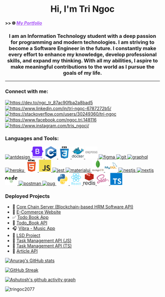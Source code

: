 <h1 align="center">Hi, I'm Tri Ngoc</h1>    
        
<h4> >> 🌐 <a href="https://caonguyentringoc.io.vn" target="_blank" rel="noopener noreferrer" style="color:#a855f7;"><i>My Portfolio</i></a></h4>

<h3 align="center">I am an Information Technology student with a deep passion for programming and modern technologies. I am striving to become a Software Engineer in the future. I constantly make every effort to enhance my knowledge, develop professional skills, and expand my thinking. With all my abilities, I aspire to make meaningful contributions to the world as I pursue the goals of my life.</h3>
   
<hr/>

<h3 align="left">Connect with me:</h3>
<p align="left">
<a href="https://dev.to/ngc_tr_87ac90fba2a8bad5" target="blank"><img align="center" src="https://raw.githubusercontent.com/rahuldkjain/github-profile-readme-generator/master/src/images/icons/Social/devto.svg" alt="https://dev.to/ngc_tr_87ac90fba2a8bad5" height="30" width="40" /></a>
<a href="https://www.linkedin.com/in/trí-ngọc-6787272b5/" target="blank"><img align="center" src="https://raw.githubusercontent.com/rahuldkjain/github-profile-readme-generator/master/src/images/icons/Social/linked-in-alt.svg" alt="https://www.linkedin.com/in/trí-ngọc-6787272b5/" height="30" width="40" /></a>
<a href="https://stackoverflow.com/users/30249360/trí-ngọc" target="blank"><img align="center" src="https://raw.githubusercontent.com/rahuldkjain/github-profile-readme-generator/master/src/images/icons/Social/stack-overflow.svg" alt="https://stackoverflow.com/users/30249360/trí-ngọc" height="30" width="40" /></a>
<a href="https://www.facebook.com/ngoc.tri.148116/" target="blank"><img align="center" src="https://raw.githubusercontent.com/rahuldkjain/github-profile-readme-generator/master/src/images/icons/Social/facebook.svg" alt="https://www.facebook.com/ngoc.tri.148116" height="30" width="40" /></a>
<a href="https://www.instagram.com/tris_ngocj/" target="blank"><img align="center" src="https://raw.githubusercontent.com/rahuldkjain/github-profile-readme-generator/master/src/images/icons/Social/instagram.svg" alt="https://www.instagram.com/tris_ngocj/" height="30" width="40" /></a>
</p>

<h3 align="left">Languages and Tools:</h3>
<p align="left">
  <a href="https://ant.design/" target="_blank" rel="noreferrer">
    <img src="https://gw.alipayobjects.com/zos/rmsportal/KDpgvguMpGfqaHPjicRK.svg" alt="antdesign" width="40" height="40"/>
  </a>
  <a href="https://getbootstrap.com" target="_blank" rel="noreferrer">
    <img src="https://raw.githubusercontent.com/devicons/devicon/master/icons/bootstrap/bootstrap-plain-wordmark.svg" alt="bootstrap" width="40" height="40"/>
  </a>
  <a href="https://www.w3schools.com/cpp/" target="_blank" rel="noreferrer">
    <img src="https://raw.githubusercontent.com/devicons/devicon/master/icons/cplusplus/cplusplus-original.svg" alt="cplusplus" width="40" height="40"/>
  </a>
  <a href="https://www.w3schools.com/css/" target="_blank" rel="noreferrer">
    <img src="https://raw.githubusercontent.com/devicons/devicon/master/icons/css3/css3-original-wordmark.svg" alt="css3" width="40" height="40"/>
  </a>
  <a href="https://www.docker.com/" target="_blank" rel="noreferrer">
    <img src="https://raw.githubusercontent.com/devicons/devicon/master/icons/docker/docker-original-wordmark.svg" alt="docker" width="40" height="40"/>
  </a>
  <a href="https://expressjs.com" target="_blank" rel="noreferrer">
    <img src="https://raw.githubusercontent.com/devicons/devicon/master/icons/express/express-original-wordmark.svg" alt="express" width="40" height="40"/>
  </a>
  <a href="https://www.figma.com/" target="_blank" rel="noreferrer">
    <img src="https://www.vectorlogo.zone/logos/figma/figma-icon.svg" alt="figma" width="40" height="40"/>
  </a>
  <a href="https://git-scm.com/" target="_blank" rel="noreferrer">
    <img src="https://www.vectorlogo.zone/logos/git-scm/git-scm-icon.svg" alt="git" width="40" height="40"/>
  </a>
  <a href="https://graphql.org" target="_blank" rel="noreferrer">
    <img src="https://www.vectorlogo.zone/logos/graphql/graphql-icon.svg" alt="graphql" width="40" height="40"/>
  </a>
  <a href="https://heroku.com" target="_blank" rel="noreferrer">
    <img src="https://www.vectorlogo.zone/logos/heroku/heroku-icon.svg" alt="heroku" width="40" height="40"/>
  </a>
  <a href="https://www.w3.org/html/" target="_blank" rel="noreferrer">
    <img src="https://raw.githubusercontent.com/devicons/devicon/master/icons/html5/html5-original-wordmark.svg" alt="html5" width="40" height="40"/>
  </a>
  <a href="https://developer.mozilla.org/en-US/docs/Web/JavaScript" target="_blank" rel="noreferrer">
    <img src="https://raw.githubusercontent.com/devicons/devicon/master/icons/javascript/javascript-original.svg" alt="javascript" width="40" height="40"/>
  </a>
  <a href="https://jestjs.io" target="_blank" rel="noreferrer">
    <img src="https://www.vectorlogo.zone/logos/jestjsio/jestjsio-icon.svg" alt="jest" width="40" height="40"/>
  </a>
  <a href="https://mui.com/" target="_blank" rel="noreferrer">
    <img src="https://cdn.worldvectorlogo.com/logos/material-ui-1.svg" alt="materialui" width="40" height="40"/>
  </a>
  <a href="https://www.mongodb.com/" target="_blank" rel="noreferrer">
    <img src="https://raw.githubusercontent.com/devicons/devicon/master/icons/mongodb/mongodb-original-wordmark.svg" alt="mongodb" width="40" height="40"/>
  </a>
  <a href="https://www.mysql.com/" target="_blank" rel="noreferrer">
    <img src="https://raw.githubusercontent.com/devicons/devicon/master/icons/mysql/mysql-original-wordmark.svg" alt="mysql" width="40" height="40"/>
  </a>
  <a href="https://nestjs.com/" target="_blank" rel="noreferrer">
    <img src="https://nestjs.com/img/logo-small.svg" alt="nestjs" width="40" height="40"/>
  </a>
  <a href="https://nextjs.org/" target="_blank" rel="noreferrer">
    <img src="https://cdn.worldvectorlogo.com/logos/nextjs-2.svg" alt="nextjs" width="40" height="40"/>
  </a>
  <a href="https://nodejs.org" target="_blank" rel="noreferrer">
    <img src="https://raw.githubusercontent.com/devicons/devicon/master/icons/nodejs/nodejs-original-wordmark.svg" alt="nodejs" width="40" height="40"/>
  </a>
  <a href="https://postman.com" target="_blank" rel="noreferrer">
    <img src="https://www.vectorlogo.zone/logos/getpostman/getpostman-icon.svg" alt="postman" width="40" height="40"/>
  </a>
  <a href="https://pugjs.org" target="_blank" rel="noreferrer">
    <img src="https://cdn.worldvectorlogo.com/logos/pug.svg" alt="pug" width="40" height="40"/>
  </a>
  <a href="https://www.python.org" target="_blank" rel="noreferrer">
    <img src="https://raw.githubusercontent.com/devicons/devicon/master/icons/python/python-original.svg" alt="python" width="40" height="40"/>
  </a>
  <a href="https://reactjs.org/" target="_blank" rel="noreferrer">
    <img src="https://raw.githubusercontent.com/devicons/devicon/master/icons/react/react-original-wordmark.svg" alt="react" width="40" height="40"/>
  </a>
  <a href="https://redis.io/" target="_blank" rel="noreferrer">
    <img src="https://raw.githubusercontent.com/devicons/devicon/master/icons/redis/redis-original-wordmark.svg" alt="redis" width="40" height="40"/>
  </a>
  <a href="https://sass-lang.com" target="_blank" rel="noreferrer">
    <img src="https://raw.githubusercontent.com/devicons/devicon/master/icons/sass/sass-original.svg" alt="sass" width="40" height="40"/>
  </a>
  <a href="https://www.typescriptlang.org/" target="_blank" rel="noreferrer">
    <img src="https://raw.githubusercontent.com/devicons/devicon/master/icons/typescript/typescript-original.svg" alt="typescript" width="40" height="40"/>
  </a>
</p>


### Deployed Projects
- 🔗 [Core Chain Server (Blockchain-based HRM Software API)](https://corechainserver-2374e35423f9.herokuapp.com)
- 🛒 [E-Commerce Website](https://e-comerce-ctn.store)
- ✅ [Todo Book App](https://todo-book-five.vercel.app/)
- 🧱 [Todo_Book API](https://react-ultimate-backend-mtkv.onrender.com)
- 🎧 [Vibra - Music App](https://vibra-ctn.vercel.app/)
- 🧪 [LSD Project](https://lsd-project-1.vercel.app)
- 🧩 [Task Management API (JS)](https://task-management-backend-cntn.vercel.app/)
- 🧩 [Task Management API (TS)](https://task-management-backend-ts.vercel.app/)
- 📰 [Article API](https://article-app-ctn.vercel.app/)


[![Anurag's GitHub stats](https://github-readme-stats.vercel.app/api?username=tringoc2077&theme=tokyonight)](https://github.com/tringoc2077/github-readme-stats)


[![GitHub Streak](https://trisngocj-github-streak-stats.vercel.app?user=tringoc2077&theme=tokyonight)](https://git.io/streak-stats)


[![Ashutosh's github activity graph](https://github-readme-activity-graph.vercel.app/graph?username=tringoc2077&theme=tokyo-night)](https://github.com/tringoc2077/github-readme-activity-graph)

<p align="left"> <img src="https://komarev.com/ghpvc/?username=tringoc2077&label=Profile%20views&color=0e75b6&style=flat" alt="tringoc2077" /> </p>
